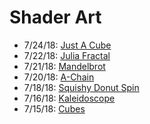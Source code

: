 # Shader Art
* 7/24/18: [Just A Cube](https://captainpainway.github.com/shader-art/just-a-cube)
* 7/22/18: [Julia Fractal](https://captainpainway.github.com/shader-art/juliafractal)
* 7/21/18: [Mandelbrot](https://captainpainway.github.com/shader-art/mandelbrot)
* 7/20/18: [A-Chain](https://captainpainway.github.com/shader-art/a-chain)
* 7/18/18: [Squishy Donut Spin](https://captainpainway.github.com/shader-art/squishydonutspin)
* 7/16/18: [Kaleidoscope](https://captainpainway.github.com/shader-art/kaleidoscope)
* 7/15/18: [Cubes](https://captainpainway.github.com/shader-art/cubes)
